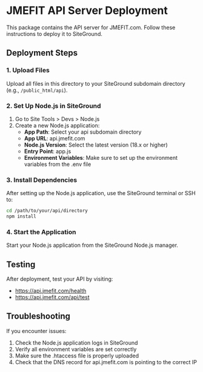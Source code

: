 # JMEFIT API Server Deployment

This package contains the API server for JMEFIT.com. Follow these instructions to deploy it to SiteGround.

## Deployment Steps

### 1. Upload Files

Upload all files in this directory to your SiteGround subdomain directory (e.g., `/public_html/api`).

### 2. Set Up Node.js in SiteGround

1. Go to Site Tools > Devs > Node.js
2. Create a new Node.js application:
   - **App Path**: Select your api subdomain directory
   - **App URL**: api.jmefit.com
   - **Node.js Version**: Select the latest version (18.x or higher)
   - **Entry Point**: app.js
   - **Environment Variables**: Make sure to set up the environment variables from the .env file

### 3. Install Dependencies

After setting up the Node.js application, use the SiteGround terminal or SSH to:

```bash
cd /path/to/your/api/directory
npm install
```

### 4. Start the Application

Start your Node.js application from the SiteGround Node.js manager.

## Testing

After deployment, test your API by visiting:
- https://api.jmefit.com/health
- https://api.jmefit.com/api/test

## Troubleshooting

If you encounter issues:
1. Check the Node.js application logs in SiteGround
2. Verify all environment variables are set correctly
3. Make sure the .htaccess file is properly uploaded
4. Check that the DNS record for api.jmefit.com is pointing to the correct IP
